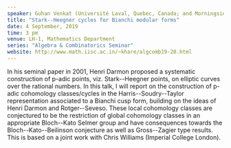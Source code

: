 ```yaml
---
speaker: Guhan Venkat (Université Laval, Quebec, Canada; and Morningside Center of Mathematics, Beijing, China)
title: "Stark--Heegner cycles for Bianchi modular forms"
date: 4 September, 2019
time: 3 pm
venue: LH-1, Mathematics Department
series: "Algebra & Combinatorics Seminar"
website: http://www.math.iisc.ac.in/~khare/algcomb19-20.html
---
```


In his seminal paper in 2001, Henri Darmon proposed a systematic construction of
p-adic points, viz. Stark--Heegner points, on elliptic curves over the rational
numbers. In this talk, I will report on the construction of p-adic cohomology
classes/cycles in the Harris--Soudry--Taylor representation associated to a Bianchi
cusp form, building on the ideas of Henri Darmon and Rotger--Seveso. These local
cohomology classes are conjectured to be the restriction of global cohomology
classes in an appropriate Bloch--Kato Selmer group and have consequences towards
the Bloch--Kato--Beilinson conjecture as well as Gross--Zagier type results. This
is based on a joint work with Chris Williams (Imperial College London). 
